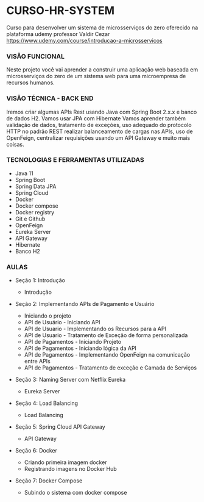 # CURSO-HR-SYSTEM

Curso para desenvolver um sistema de microsserviços do zero oferecido na plataforma udemy professor Valdir Cezar
https://www.udemy.com/course/introducao-a-microsservicos

### VISÃO FUNCIONAL

Neste projeto você vai aprender a construir uma aplicação web baseada em microsserviços do zero de um sistema 
web para uma microempresa de recursos humanos.

### VISÃO TÉCNICA - BACK END

Iremos criar algumas APIs Rest usando Java com Spring Boot 2.x.x e banco de dados H2. 
Vamos usar JPA com Hibernate Vamos aprender também validação de dados, tratamento de exceções, 
uso adequado do protocolo HTTP no padrão REST realizar balanceamento de cargas nas APIs, 
uso de OpenFeign, centralizar requisições usando um API Gateway e muito mais coisas.

### TECNOLOGIAS E FERRAMENTAS UTILIZADAS

- Java 11
- Spring Boot
- Spring Data JPA
- Spring Cloud
- Docker
- Docker compose
- Docker registry
- Git e Github
- OpenFeign
- Eureka Server
- API Gateway
- Hibernate
- Banco H2

### AULAS 

- Seção 1: Introdução
  - Introdução

- Seção 2: Implementando APIs de Pagamento e Usuário
  - Iniciando o projeto
  - API de Usuário - Iniciando API
  - API de Usuario - Implementando os Recursos para a API
  - API de Usuario - Tratamento de Exceção de forma personalizada
  - API de Pagamentos - Iniciando Projeto
  - API de Pagamentos - Iniciando lógica da API
  - API de Pagamentos - Implementando OpenFeign na comunicação entre APIs
  - API de Pagamentos - Tratamento de exceção e Camada de Serviços

- Seção 3: Naming Server com Netflix Eureka
  - Eureka Server

- Seção 4: Load Balancing
  - Load Balancing

- Seção 5: Spring Cloud API Gateway
  - API Gateway

- Seção 6: Docker
  - Criando primeira imagem docker
  - Registrando imagens no Docker Hub

- Seção 7: Docker Compose
  - Subindo o sistema com docker compose

